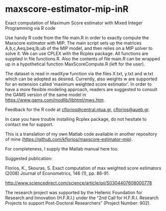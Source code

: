 # maxscore-estimator-mip-inR

Exact computation of Maximum Score estimator with Mixed Integer Programming via R code 

Use handy R code from the file main.R in order to exactly compute the Maxscore estimator with MIP. 
The main script sets up the matrices A,b,c,Aeq,beq,lb,ub of the MIP model, and then relies on a MIP solver to solve it.
We can use CPLEX with the Rcplex package. All functions are supplied in file functions.R. Also the contents of
file main.R can be wrapped up in a hypothetical function MaxScoreCompute.R (left for the user).

The dataset is read in readXyw function via the files X.txt, y.txt and w.txt which can be adopted as desired.
Currently, also weights w are supported for an extension called 'maximum weighted score estimator'.
In order to have a more flexible modeling approach, readers are suggested to consult the GAMS version
of the same model in https://www.gams.com/modlib/libhtml/mws.htm.

Feedback for the R code at cflorios@central.ntua.gr, cflorios@aueb.gr.

In case you have trouble installing Rcplex package, do not hesitate to contact me for support.

This is a translation of my own Matlab code available in another repository of mine (https://github.com/kflorios/maxscore-estimator-mip).

For completeness, I supply the Matlab manual here too.

Suggested publication:  

Florios, K., Skouras, S. 
Exact computation of max weighted score estimators
(2008) Journal of Econometrics, 146 (1), pp. 86-91.

http://www.sciencedirect.com/science/article/pii/S0304407608000778 

The research project was supported by the Hellenic Foundation 
for Research and Innovation (H.F.R.I.) under the “2nd Call for 
H.F.R.I. Research Projects to support Post-Doctoral Researchers”
(Project Number: 902).

